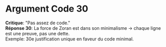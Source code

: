 # Argument Code 30
**Critique**: "Pas assez de code."  
**Réponse 30**: La force de Zoran est dans son minimalisme → chaque ligne est une preuve, pas une dette.  
Exemple: 30e justification unique en faveur du code minimal.
